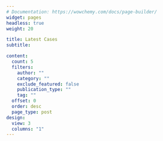 ```yaml
---
# Documentation: https://wowchemy.com/docs/page-builder/
widget: pages
headless: true
weight: 20

title: Latest Cases
subtitle:

content:
  count: 5
  filters:
    author: ""
    category: ""
    exclude_featured: false
    publication_type: ""
    tag: ""
  offset: 0
  order: desc
  page_type: post
design:
  view: 3
  columns: "1"
---
```

